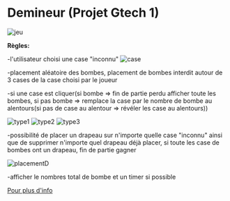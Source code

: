 # Demineur (Projet Gtech 1)

![jeu](https://demineur.nhtdev.com/img/help/capture.png)

**Règles:**

-l'utilisateur choisi une case "inconnu" ![case](https://demineur.nhtdev.com/img/help/empty.png)

-placement aléatoire des bombes, placement de bombes interdit autour de 3 cases de la case choisi par le joueur

-si une case est cliquer(si bombe => fin de partie perdu afficher toute les bombes, si pas bombe => remplace la case par le nombre de bombe au alentours(si pas de case au alentour => révéler les case au alentours))

![type1](https://demineur.nhtdev.com/img/help/num-1.png) ![type2](https://demineur.nhtdev.com/img/help/num-2.png) ![type3](https://demineur.nhtdev.com/img/help/num-3.png)

-possibilité de placer un drapeau sur n'importe quelle case "inconnu" ainsi que de supprimer n'importe quel drapeau déjà placer, si toute les case de bombes ont un drapeau, fin de partie gagner

![placementD](https://demineur.nhtdev.com/img/help/ex1.png)

-afficher le nombres total de bombe et un timer si possible

[Pour plus d'info](https://demineur.nhtdev.com/fr/rules)

